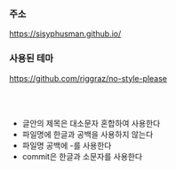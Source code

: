 ### 주소

https://sisyphusman.github.io/

### 사용된 테마

https://github.com/riggraz/no-style-please

<br/>
<br/>

* 글안의 제목은 대소문자 혼합하여 사용한다
* 파일명에 한글과 공백을 사용하지 않는다
* 파일명 공백에 -를 사용한다
* commit은 한글과 소문자를 사용한다